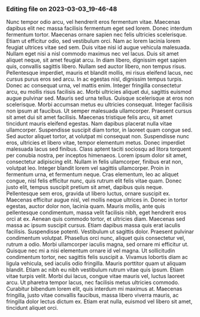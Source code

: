 

### Editing file on 2023-03-03_19-46-48

Nunc tempor odio arcu, vel hendrerit eros fermentum vitae. Maecenas dapibus elit nec massa facilisis fermentum eget sed lorem. Donec interdum fermentum tortor. Maecenas ornare sapien nec felis ultricies scelerisque. Etiam ut efficitur odio, sed vestibulum orci. Nam ac lorem lacinia lorem feugiat ultrices vitae sed sem. Duis vitae nisi id augue vehicula malesuada. Nullam eget nisi a nisl commodo maximus nec vel lacus. Duis sit amet aliquet neque, sit amet feugiat arcu. In diam libero, dignissim eget sapien quis, convallis sagittis libero. Nullam sed auctor libero, non tempus risus. Pellentesque imperdiet, mauris et blandit mollis, mi risus eleifend lacus, nec cursus purus eros sed arcu. In ac egestas nisl, dignissim tempus turpis. Donec ac consequat urna, vel mattis enim. Integer fringilla consectetur arcu, eu mollis risus facilisis ac. Morbi ultricies aliquet dui, sagittis euismod augue pulvinar sed.
Mauris sed urna tellus. Quisque scelerisque at eros non scelerisque. Morbi accumsan metus eu ultricies consequat. Integer facilisis non ipsum at faucibus. Ut semper malesuada ullamcorper. Praesent cursus sit amet dui sit amet facilisis. Maecenas tristique felis arcu, sit amet tincidunt mauris eleifend egestas. Nam dapibus placerat nulla vitae ullamcorper. Suspendisse suscipit diam tortor, in laoreet quam congue sed. Sed auctor aliquet tortor, at volutpat mi consequat non. Suspendisse nunc eros, ultricies et libero vitae, tempor elementum metus. Donec imperdiet malesuada lacus sed finibus. Class aptent taciti sociosqu ad litora torquent per conubia nostra, per inceptos himenaeos.
Lorem ipsum dolor sit amet, consectetur adipiscing elit. Nullam in felis ullamcorper, finibus erat non, volutpat leo. Integer blandit lorem vel sagittis ullamcorper. Proin in fermentum urna, et fermentum neque. Cras elementum, leo ac aliquet congue, nisl felis efficitur nunc, quis rutrum elit felis vitae quam. Donec justo elit, tempus suscipit pretium sit amet, dapibus quis neque. Pellentesque sem eros, gravida ut libero luctus, ornare suscipit ex. Maecenas efficitur augue nisl, vel mollis neque ultrices in. Donec in tortor egestas, auctor dolor non, lacinia quam.
Mauris mollis, ante quis pellentesque condimentum, massa velit facilisis nibh, eget hendrerit eros orci at ex. Aenean quis commodo tortor, et ultricies diam. Maecenas sed massa ac ipsum suscipit cursus. Etiam dapibus massa quis erat iaculis facilisis. Suspendisse potenti. Vestibulum ut sagittis dolor. Praesent pulvinar condimentum volutpat. Phasellus orci nunc, aliquet quis consectetur vel, rutrum a odio. Morbi ullamcorper iaculis magna, sed ornare mi efficitur ut. Quisque nec mi a nisi elementum ornare id vel magna. Ut sollicitudin condimentum tortor, nec sagittis felis suscipit a.
Vivamus lobortis diam ac ligula vehicula, sed iaculis odio fringilla. Mauris porttitor quam ut aliquam blandit. Etiam ac nibh eu nibh vestibulum rutrum vitae quis ipsum. Etiam vitae turpis velit. Morbi dui lacus, congue vitae mauris vel, luctus laoreet arcu. Ut pharetra tempor lacus, nec facilisis metus ultricies commodo. Curabitur bibendum lorem elit, quis interdum mi maximus at. Maecenas fringilla, justo vitae convallis faucibus, massa libero viverra mauris, ac fringilla dolor lectus dictum ex. Etiam erat nulla, euismod vel libero sit amet, tincidunt aliquet orci.


